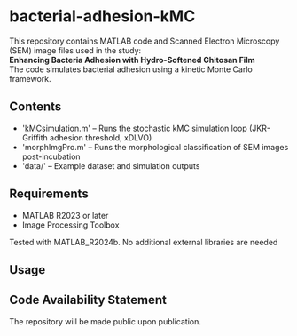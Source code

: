 # bacterial-adhesion-kMC

This repository contains MATLAB code and Scanned Electron Microscopy (SEM) image files used in the study:  
**Enhancing Bacteria Adhesion with Hydro-Softened Chitosan Film**  
The code simulates bacterial adhesion using a kinetic Monte Carlo framework.

## Contents

- 'kMCsimulation.m' – Runs the stochastic kMC simulation loop (JKR-Griffith adhesion threshold, xDLVO)
- 'morphImgPro.m' – Runs the morphological classification of SEM images post-incubation
- 'data/' – Example dataset and simulation outputs

## Requirements

- MATLAB R2023 or later
- Image Processing Toolbox

Tested with MATLAB_R2024b. No additional external libraries are needed

## Usage 

## Code Availability Statement 

The repository will be made public upon publication.
